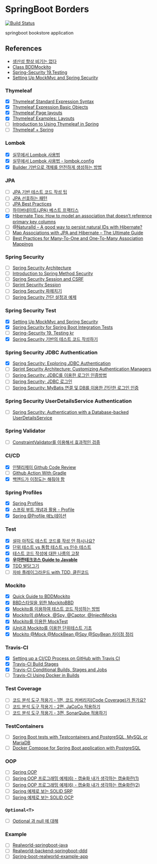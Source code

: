 # SpringBoot Borders
[![Build Status](https://travis-ci.com/safecornerscoffee/spring-boot-borders.svg?branch=master)](https://travis-ci.com/safecornerscoffee/spring-boot-borders)

springboot bookstore application

## References
- [생산성 향상 비기는 없다](https://cheese10yun.github.io/productivity/)
- [Class BDDMockito](https://javadoc.io/static/org.mockito/mockito-core/3.11.2/org/mockito/BDDMockito.html)
- [Spring-Security 19.Testing](https://docs.spring.io/spring-security/site/docs/5.3.2.RELEASE/reference/html5/#test)
- [Setting Up MockMvc and Spring Security](https://docs.spring.io/spring-security/site/docs/4.0.4.RELEASE/reference/html/test-mockmvc.html)

### Thymeleaf
- [x] [Thymeleaf Standard Expression Syntax](https://www.thymeleaf.org/doc/tutorials/3.0/usingthymeleaf.html#standard-expression-syntax)
- [x] [Thymeleaf Expression Basic Objects](https://www.thymeleaf.org/doc/tutorials/3.0/usingthymeleaf.html#appendix-a-expression-basic-objects)
- [x] [Thymeleaf Page layouts](https://www.thymeleaf.org/doc/articles/layouts.html)
- [x] [Thymeleaf Examples: Layouts](https://github.com/thymeleaf/thymeleafexamples-layouts)
- [ ] [Introduction to Using Thymeleaf in Spring](https://www.baeldung.com/thymeleaf-in-spring-mvc)
- [ ] [Thymeleaf + Spring](https://www.thymeleaf.org/doc/tutorials/2.1/thymeleafspring.html)

### Lombok
- [x] [실무에서 Lombok 사용법](https://cheese10yun.github.io/lombok/)
- [x] [실무에서 Lombok 사용법 - lombok.config](https://cheese10yun.github.io/lombok-config/)
- [x] [Builder 기반으로 객체를 안전하게 생성하는 방법](https://cheese10yun.github.io/spring-builder-pattern/)

### JPA

- [ ] [JPA 기반 테스트 코드 작성 팁](https://cheese10yun.github.io/jpa-test-support/)
- [ ] [JPA 선호하는 패턴](https://cheese10yun.github.io/jpa-preference/)
- [ ] [JPA Best Practices](https://github.com/cheese10yun/spring-jpa-best-practices)
- [ ] [하이버네이트(JPA) 베스트 프랙티스](https://chanwookpark.github.io/jpa/hibernate/%EB%B2%88%EC%97%AD/2016/09/26/hibernate-jpa-best-practices/)
- [x] [Hibernate Tips: How to model an association that doesn’t reference primary key columns](https://thorben-janssen.com/hibernate-tips-model-association-dont-reference-primary-key-columns/)
- [ ] [@NaturalId – A good way to persist natural IDs with Hibernate?](https://thorben-janssen.com/naturalid-good-way-persist-natural-ids-hibernate/)
- [ ] [Map Associations with JPA and Hibernate – The Ultimate Guide](https://thorben-janssen.com/ultimate-guide-association-mappings-jpa-hibernate/)
- [ ] [Best Practices for Many-To-One and One-To-Many Association Mappings](https://thorben-janssen.com/best-practices-many-one-one-many-associations-mappings/)

### Spring Security
- [ ] [Spring Security Architecture](https://spring.io/guides/topicals/spring-security-architecture#_customizing_authentication_managers)
- [ ] [Introduction to Spring Method Security](https://www.baeldung.com/spring-security-method-security)
- [ ] [Spring Security Session and CSRF](https://changrea.io/spring/spring-security-session-csrf/)
- [ ] [Sprint Security Session](https://taes-k.github.io/2019/06/12/spring-security-1/)
- [ ] [Spring Security 파헤치기](https://sjh836.tistory.com/165)
- [ ] [Spring Security 간단 설정과 예제](https://galid1.tistory.com/576)

### Spring Security Test

- [x] [Setting Up MockMvc and Spring Security](https://docs.spring.io/spring-security/site/docs/4.0.4.RELEASE/reference/html/test-mockmvc.html)
- [x] [Spring Security for Spring Boot Integration Tests](https://www.baeldung.com/spring-security-integration-tests)
- [ ] [Spring-Security 19. Testing kr](https://godekdls.github.io/Spring%20Security/testing/)
- [x] [Spring Security 기반의 테스트 코드 작성하기](https://seokr.tistory.com/820)

### Spring Security JDBC Authentication

- [x] [Spring Security: Exploring JDBC Authentication](https://www.baeldung.com/spring-security-jdbc-authentication)
- [ ] [Sprint Security Architecture: Customizing Authentication Managers](https://spring.io/guides/topicals/spring-security-architecture#_customizing_authentication_managers)
- [ ] [Spring Security: JDBC를 이용한 로그인 인증방법](https://djunnni.gitbook.io/springboot/2019-10-05)
- [ ] [Spring Security; JDBC 로그인](https://gaemi606.tistory.com/entry/Spring-%EC%8A%A4%ED%94%84%EB%A7%81-%EC%8B%9C%ED%81%90%EB%A6%AC%ED%8B%B0Spring-Security-%EC%A0%81%EC%9A%A9%ED%95%98%EA%B8%B0-3-%EB%93%9C%EB%94%94%EC%96%B4-DB%EC%97%B0%EB%8F%99-%EB%A1%9C%EA%B7%B8%EC%9D%B8)
- [ ] [Spring Security: MyBatis 연결 및 DB를 이용한 간단한 로그인 인증](https://to-dy.tistory.com/85)

### Spring Security UserDetailsService Authentication
- [ ] [Spring Security: Authentication with a Database-backed UserDetailsService](https://www.baeldung.com/spring-security-authentication-with-a-database )

### Spring Validator

- [ ] [ConstraintValidator를 이용해서 효과적인 검증](https://cheese10yun.github.io/ConstraintValidator/)

### CI/CD

- [x] [인텔리제이 Github Code Review](https://cheese10yun.github.io/intellij-code-review/)
- [ ] [Github Action With Gradle](https://cheese10yun.github.io/github-action-1/)
- [x] [백엔드가 이정도는 해줘야 함](https://velog.io/@city7310/series/%EB%B0%B1%EC%97%94%EB%93%9C%EA%B0%80-%EC%9D%B4%EC%A0%95%EB%8F%84%EB%8A%94-%ED%95%B4%EC%A4%98%EC%95%BC-%ED%95%A8)

### Spring Profiles

- [x] [Spring Profiles](https://www.baeldung.com/spring-profiles)
- [x] [스프링 부트 개념과 활용 - Profile](https://dailyheumsi.tistory.com/172)
- [x] [Spring @Profile 애노테이션](https://johngrib.github.io/wiki/spring-annotation-profile/)

### Test

- [x] [설마 아직도 테스트 코드를 작성 안 하시나요?](https://ssowonny.medium.com/%EC%84%A4%EB%A7%88-%EC%95%84%EC%A7%81%EB%8F%84-%ED%85%8C%EC%8A%A4%ED%8A%B8-%EC%BD%94%EB%93%9C%EB%A5%BC-%EC%9E%91%EC%84%B1-%EC%95%88-%ED%95%98%EC%8B%9C%EB%82%98%EC%9A%94-b54ec61ef91a)
- [x] [단위 테스트 vs 통합 테스트 vs 인수 테스트](https://woowacourse.github.io/javable/post/2021-05-25-unit-test-vs-integration-test-vs-acceptance-test/)
- [x] [테스트 코드 작성에 대한 나름의 고찰](https://cheese10yun.github.io/spring-about-test/)
- [x] [**우아한테크코스 Guide to Javable**](https://velog.io/@lxxjn0/series/Javable)
- [x] [TDD 발담그기](https://javacan.tistory.com/entry/Feel-TDD-at-gong-gam-seminar?category=454313)
- [ ] [자바 플레이그라운드 with TDD, 클린코드 ](https://edu.nextstep.camp/c/9WPRB0ys/)

### Mockito

- [x] [Quick Guide to BDDMockito](https://www.baeldung.com/bdd-mockito)
- [x] [BBD스타일을 위한 MockitoBBD](https://mskwon25.github.io/tdd/MockitoBBD/)
- [x] [Mockito를 이용하여 테스트 코드 작성하는 방법](https://codechacha.com/ko/mockito-best-practice/)
- [x] [Mockito의 @Mock, @Spy, @Captor, @InjectMocks](https://codechacha.com/ko/mockito-annotations/)
- [x] [Mockito를 이용한 MockTest](https://javacan.tistory.com/entry/MocktestUsingMockito)
- [x] [jUnit과 Mockito를 이용한 단위테스트 기초](https://redskelt.github.io/junit/mockito/2017/06/22/junit04.html)
- [x] [Mockito @Mock @MockBean @Spy @SpyBean 차이점 정리](https://cobbybb.tistory.com/16)

### Travis-CI

- [x] [Setting up a CI/CD Process on GitHub with Travis CI](https://blog.travis-ci.com/2019-05-30-setting-up-a-ci-cd-process-on-github)
- [x] [Travis-CI Build Stages](https://docs.travis-ci.com/user/build-stages/)
- [x] [Travis-CI Conditional Builds, Stages and Jobs](https://docs.travis-ci.com/user/conditional-builds-stages-jobs/)
- [ ] [Travis-CI Using Docker in Builds](https://docs.travis-ci.com/user/docker/#using-docker-compose)

### Test Coverage

- [ ] [코드 분석 도구 적용기 - 1편, 코드 커버리지(Code Coverage)가 뭔가요?](https://velog.io/@lxxjn0/%EC%BD%94%EB%93%9C-%EB%B6%84%EC%84%9D-%EB%8F%84%EA%B5%AC-%EC%A0%81%EC%9A%A9%EA%B8%B0-1%ED%8E%B8-%EC%BD%94%EB%93%9C-%EC%BB%A4%EB%B2%84%EB%A6%AC%EC%A7%80Code-Coverage%EA%B0%80-%EB%AD%94%EA%B0%80%EC%9A%94)
- [ ] [코드 분석 도구 적용기 - 2편, JaCoCo 적용하기](https://velog.io/@lxxjn0/%EC%BD%94%EB%93%9C-%EB%B6%84%EC%84%9D-%EB%8F%84%EA%B5%AC-%EC%A0%81%EC%9A%A9%EA%B8%B0-2%ED%8E%B8-JaCoCo-%EC%A0%81%EC%9A%A9%ED%95%98%EA%B8%B0)
- [ ] [코드 분석 도구 적용기 - 3편, SonarQube 적용하기](https://velog.io/@lxxjn0/%EC%BD%94%EB%93%9C-%EB%B6%84%EC%84%9D-%EB%8F%84%EA%B5%AC-%EC%A0%81%EC%9A%A9%EA%B8%B0-3%ED%8E%B8-SonarQube-%EC%A0%81%EC%9A%A9%ED%95%98%EA%B8%B0)

### TestContainers

- [ ] [Spring Boot tests with Testcontainers and PostgreSQL, MySQL or MariaDB ](https://blog.codeleak.pl/2020/03/spring-boot-tests-with-testcontainers.html)
- [ ] [Docker Compose for Spring Boot application with PostgreSQL](https://blog.codeleak.pl/2020/03/spring-boot-docker-compose.html)

### OOP

- [ ] [Spring OOP](https://cheese10yun.github.io/tags/#OOP)
- [ ] [Spring OOP 프로그래밍 예제(6) - 캡슐화 내가 생각하는 캡슐화란(1)](https://cheese10yun.github.io/encapsulation-part-1/)
- [ ] [Spring OOP 프로그래밍 예제(6) - 캡슐화 내가 생각하는 캡슐화란(2)](https://cheese10yun.github.io/encapsulation-part-2/)
- [ ] [Spring 예제로 보는 SOLID SRP](https://cheese10yun.github.io/spring-solid-srp/)
- [ ] [Spring 예제로 보는 SOLID OCP](https://cheese10yun.github.io/spring-solid-ocp/)

### `Optional<T>`
- [ ] [Optional 과 null 에 대해](https://woowacourse.github.io/javable/post/2021-06-20-optional-vs-null/)

### Example
- [ ] [Realworld-springboot-java](https://github.com/raeperd/realworld-springboot-java)
- [ ] [Realworld-backend-springboot-ddd](https://github.com/borovikovd/realworld-backend-spring-ddd)
- [ ] [Spring-boot-realworld-example-app](https://github.com/gothinkster/spring-boot-realworld-example-app)
